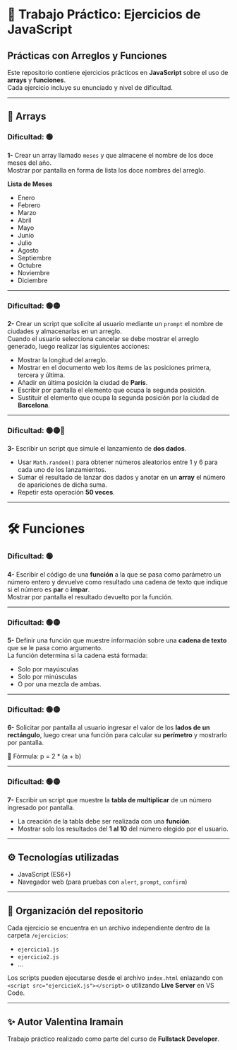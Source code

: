 # 📘 Trabajo Práctico: Ejercicios de JavaScript  
## Prácticas con Arreglos y Funciones

Este repositorio contiene ejercicios prácticos en **JavaScript** sobre el uso de **arrays** y **funciones**.  
Cada ejercicio incluye su enunciado y nivel de dificultad.

---

## 🔢 Arrays

### Dificultad: 🟢  
**1-** Crear un array llamado `meses` y que almacene el nombre de los doce meses del año.  
Mostrar por pantalla en forma de lista los doce nombres del arreglo.  


**Lista de Meses**
- Enero
- Febrero
- Marzo
- Abril
- Mayo
- Junio
- Julio
- Agosto
- Septiembre
- Octubre
- Noviembre
- Diciembre

---

### Dificultad: 🟢🟡  
**2-** Crear un script que solicite al usuario mediante un `prompt` el nombre de ciudades y almacenarlas en un arreglo.  
Cuando el usuario selecciona cancelar se debe mostrar el arreglo generado, luego realizar las siguientes acciones:  

- Mostrar la longitud del arreglo.  
- Mostrar en el documento web los ítems de las posiciones primera, tercera y última.  
- Añadir en última posición la ciudad de **París**.  
- Escribir por pantalla el elemento que ocupa la segunda posición.  
- Sustituir el elemento que ocupa la segunda posición por la ciudad de **Barcelona**.  

---
### Dificultad: 🟢🟡🔴  
**3-** Escribir un script que simule el lanzamiento de **dos dados**.  
- Usar `Math.random()` para obtener números aleatorios entre 1 y 6 para cada uno de los lanzamientos.  
- Sumar el resultado de lanzar dos dados y anotar en un **array** el número de apariciones de dicha suma.  
- Repetir esta operación **50 veces**.  

---

# 🛠️ Funciones

### Dificultad: 🟢  
**4-** Escribir el código de una **función** a la que se pasa como parámetro un número entero y devuelve como resultado una cadena de texto que indique si el número es **par** o **impar**.  
Mostrar por pantalla el resultado devuelto por la función.  

---

### Dificultad: 🟢🟡  
**5-** Definir una función que muestre información sobre una **cadena de texto** que se le pasa como argumento.  
La función determina si la cadena está formada:  
- Solo por mayúsculas  
- Solo por minúsculas  
- O por una mezcla de ambas.  

---

### Dificultad: 🟢🟡  
**6-** Solicitar por pantalla al usuario ingresar el valor de los **lados de un rectángulo**, luego crear una función para calcular su **perímetro** y mostrarlo por pantalla.  

📐 Fórmula:  p = 2 * (a + b)


---

### Dificultad: 🟢🟡  
**7-** Escribir un script que muestre la **tabla de multiplicar** de un número ingresado por pantalla.  
- La creación de la tabla debe ser realizada con una **función**.  
- Mostrar solo los resultados del **1 al 10** del número elegido por el usuario.  

---

## ⚙️ Tecnologías utilizadas
- JavaScript (ES6+)  
- Navegador web (para pruebas con `alert`, `prompt`, `confirm`)  

---

## 📂 Organización del repositorio
Cada ejercicio se encuentra en un archivo independiente dentro de la carpeta `/ejercicios`:  

- `ejercicio1.js`  
- `ejercicio2.js`  
- ...  

Los scripts pueden ejecutarse desde el archivo `index.html` enlazando con `<script src="ejercicioX.js"></script>` o utilizando **Live Server** en VS Code.  

---

## ✨ Autor Valentina Iramain
Trabajo práctico realizado como parte del curso de **Fullstack Developer**.

